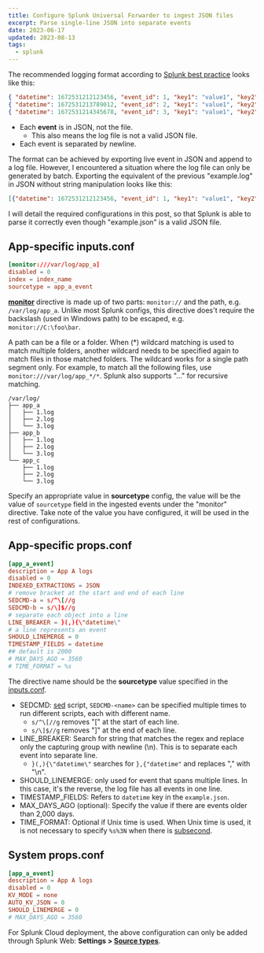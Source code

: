 ```yaml
---
title: Configure Splunk Universal Forwarder to ingest JSON files
excerpt: Parse single-line JSON into separate events
date: 2023-06-17
updated: 2023-08-13
tags:
  - splunk
---
```


The recommended logging format according to [Splunk best practice](https://dev.splunk.com/enterprise/docs/developapps/addsupport/logging/loggingbestpractices/#Use-developer-friendly-formats) looks like this:

```json example.log
{ "datetime": 1672531212123456, "event_id": 1, "key1": "value1", "key2": "value2", "key3": "value3" }
{ "datetime": 1672531213789012, "event_id": 2, "key1": "value1", "key2": "value2", "key3": "value3" }
{ "datetime": 1672531214345678, "event_id": 3, "key1": "value1", "key2": "value2", "key3": "value3" }
```

- Each **event** is in JSON, not the file.
  - This also means the log file is not a valid JSON file.
- Each event is separated by newline.

The format can be achieved by exporting live event in JSON and append to a log file. However, I encountered a situation where the log file can only be generated by batch. Exporting the equivalent of the previous "example.log" in JSON without string manipulation looks like this:

```json example.json
[{"datetime": 1672531212123456, "event_id": 1, "key1": "value1", "key2": "value2", "key3": "value3"}, {"datetime": 1672531213789012, "event_id": 2, "key1": "value1", "key2": "value2", "key3": "value3"}, {"datetime": 1672531214345678, "event_id": 3, "key1": "value1", "key2": "value2", "key3": "value3"}]
```

I will detail the required configurations in this post, so that Splunk is able to parse it correctly even though "example.json" is a valid JSON file.

## App-specific inputs.conf

```conf $SPLUNK_HOME/etc/deployment-apps/foo/local/inputs.conf
[monitor:///var/log/app_a]
disabled = 0
index = index_name
sourcetype = app_a_event
```

[**monitor**](https://docs.splunk.com/Documentation/Splunk/latest/Admin/Inputsconf#MONITOR:) directive is made up of two parts: `monitor://` and the path, e.g. `/var/log/app_a`. Unlike most Splunk configs, this directive does't require the backslash (used in Windows path) to be escaped, e.g. `monitor://C:\foo\bar`.

A path can be a file or a folder. When (\*) wildcard matching is used to match multiple folders, another wildcard needs to be specified again to match files in those matched folders. The wildcard works for a single path segment only. For example, to match all the following files, use `monitor:///var/log/app_*/*`. Splunk also supports "..." for recursive matching.

```
/var/log/
├── app_a
│   ├── 1.log
│   ├── 2.log
│   └── 3.log
├── app_b
│   ├── 1.log
│   ├── 2.log
│   └── 3.log
└── app_c
    ├── 1.log
    ├── 2.log
    └── 3.log
```

Specify an appropriate value in **sourcetype** config, the value will be the value of `sourcetype` field in the ingested events under the "monitor" directive. Take note of the value you have configured, it will be used in the rest of configurations.

## App-specific props.conf

```conf $SPLUNK_HOME/etc/deployment-apps/foo/local/props.conf
[app_a_event]
description = App A logs
disabled = 0
INDEXED_EXTRACTIONS = JSON
# remove bracket at the start and end of each line
SEDCMD-a = s/^\[//g
SEDCMD-b = s/\]$//g
# separate each object into a line
LINE_BREAKER = }(,){\"datetime\"
# a line represents an event
SHOULD_LINEMERGE = 0
TIMESTAMP_FIELDS = datetime
## default is 2000
# MAX_DAYS_AGO = 3560
# TIME_FORMAT = %s
```

The directive name should be the **sourcetype** value specified in the [inputs.conf](#App-specific-inputs-conf).

- SEDCMD: [sed](https://tldr.inbrowser.app/pages/common/sed) script, `SEDCMD-<name>` can be specified multiple times to run different scripts, each with different name.
  - `s/^\[//g` removes "[" at the start of each line.
  - `s/\]$//g` removes "]" at the end of each line.
- LINE_BREAKER: Search for string that matches the regex and replace only the capturing group with newline (\n). This is to separate each event into separate line.
  - `}(,){\"datetime\"` searches for `},{"datetime"` and replaces "," with "\n".
- SHOULD_LINEMERGE: only used for event that spans multiple lines. In this case, it's the reverse, the log file has all events in one line.
- TIMESTAMP_FIELDS: Refers to `datetime` key in the `example.json`.
- MAX_DAYS_AGO (optional): Specify the value if there are events older than 2,000 days.
- TIME_FORMAT: Optional if Unix time is used. When Unix time is used, it is not necessary to specify `%s%3N` when there is [subsecond](https://docs.splunk.com/Documentation/Splunk/latest/SearchReference/Commontimeformatvariables).

## System props.conf

```conf $SPLUNK_HOME/etc/system/local/props.conf
[app_a_event]
description = App A logs
disabled = 0
KV_MODE = none
AUTO_KV_JSON = 0
SHOULD_LINEMERGE = 0
# MAX_DAYS_AGO = 3560
```

For Splunk Cloud deployment, the above configuration can only be added through Splunk Web: **Settings > [Source types](https://docs.splunk.com/Documentation/SplunkCloud/latest/Data/Managesourcetypes)**.
